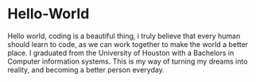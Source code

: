 # Hello-World
Hello world, coding is a beautiful thing, i truly believe that every human should learn to code, as we can work together to make the world a better place. I graduated from the University of Houston with a Bachelors in Computer information systems. This is my way of turning my dreams into reality, and becoming a better person everyday. 
